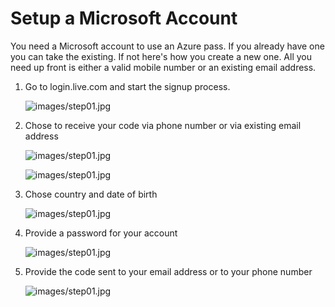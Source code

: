 # Setup a Microsoft Account

You need a Microsoft account to use an Azure pass. If you already have one you can take the existing. If not here's how you create a new one.
All you need up front is either a valid mobile number or an existing email address.

1. Go to login.live.com and start the signup process.

   ![images/step01.jpg](images/step01.jpg)

1. Chose to receive your code via phone number or via existing email address

   ![images/step01.jpg](images/step02.jpg)

   ![images/step01.jpg](images/step03.jpg)

1. Chose country and date of birth

   ![images/step01.jpg](images/step04.jpg)

1. Provide a password for your account

   ![images/step01.jpg](images/step05.jpg)

1. Provide the code sent to your email address or to your phone number

   ![images/step01.jpg](images/step06.jpg)
